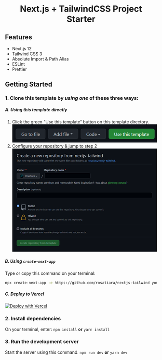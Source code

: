 <div align="center">
  <h1>Next.js + TailwindCSS Project Starter</h1>
</div>

## Features
- Next.js 12
- Tailwind CSS 3
- Absolute Import & Path Alias
- ESLint
- Prettier

## Getting Started
### 1. Clone this template by _**using one**_ of these three ways:
##### A. Using this template directly
1. Click the green "Use this template" button on this template directory.
![use-this-template-button](misc/use-this-template.png)
2. Configure your repository & jump to step 2
![use-this-template-button](misc/use-this-template-2.png)
##### B. Using `create-next-app`
Type or copy this command on your terminal:
```bash
npx create-next-app -e https://github.com/rosatiara/nextjs-tailwind your_project_name_here
```
##### C. Deploy to Vercel
   [![Deploy with Vercel](https://vercel.com/button)](https://vercel.com/new/git/external?repository-url=https%3A%2F%2Fgithub.com%2Frosatiara%2Fnextjs-tailwind)
### 2. Install dependencies
On your terminal, enter:
`npm install` 
**or** 
`yarn install`
### 3. Run the development server
Start the server using this command:
`npm run dev`
**or**
`yarn dev`
